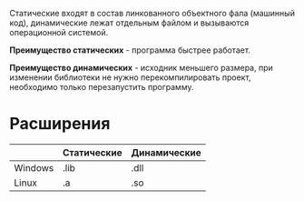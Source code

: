 Статические входят в состав линкованного объектного фала (машинный код), динамические лежат отдельным файлом и вызываются операционной системой.

**Преимущество статических** - программа быстрее работает.

**Преимущество динамических** - исходник меньшего размера, при изменении библиотеки не нужно перекомпилировать проект, необходимо только перезапустить программу.

# Расширения

|         | Статические | Динамические |
| ------- | ----------- | ------------ |
| Windows | .lib        | .dll         |
| Linux   | .a          | .so          |
